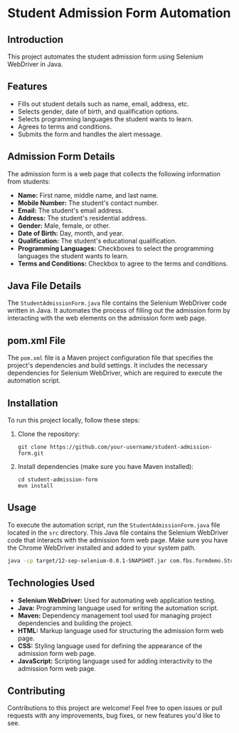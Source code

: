 
# Student Admission Form Automation

## Introduction

This project automates the student admission form using Selenium WebDriver in Java.

## Features

- Fills out student details such as name, email, address, etc.
- Selects gender, date of birth, and qualification options.
- Selects programming languages the student wants to learn.
- Agrees to terms and conditions.
- Submits the form and handles the alert message.


## Admission Form Details

The admission form is a web page that collects the following information from students:

- **Name:** First name, middle name, and last name.
- **Mobile Number:** The student's contact number.
- **Email:** The student's email address.
- **Address:** The student's residential address.
- **Gender:** Male, female, or other.
- **Date of Birth:** Day, month, and year.
- **Qualification:** The student's educational qualification.
- **Programming Languages:** Checkboxes to select the programming languages the student wants to learn.
- **Terms and Conditions:** Checkbox to agree to the terms and conditions.


## Java File Details

The `StudentAdmissionForm.java` file contains the Selenium WebDriver code written in Java. It automates the process of filling out the admission form by interacting with the web elements on the admission form web page.


## pom.xml File

The `pom.xml` file is a Maven project configuration file that specifies the project's dependencies and build settings. It includes the necessary dependencies for Selenium WebDriver, which are required to execute the automation script.


## Installation

To run this project locally, follow these steps:

1. Clone the repository:
   ```
   git clone https://github.com/your-username/student-admission-form.git
   ```
2. Install dependencies (make sure you have Maven installed):
   ```
   cd student-admission-form
   mvn install
   ```

## Usage

To execute the automation script, run the `StudentAdmissionForm.java` file located in the `src` directory. This Java file contains the Selenium WebDriver code that interacts with the admission form web page. Make sure you have the Chrome WebDriver installed and added to your system path.

```bash
java -cp target/12-sep-selenium-0.0.1-SNAPSHOT.jar com.fbs.formdemo.StudentAdmissionForm
```

## Technologies Used

- **Selenium WebDriver:** Used for automating web application testing.
- **Java:** Programming language used for writing the automation script.
- **Maven:** Dependency management tool used for managing project dependencies and building the project.
- **HTML:** Markup language used for structuring the admission form web page.
- **CSS:** Styling language used for defining the appearance of the admission form web page.
- **JavaScript:** Scripting language used for adding interactivity to the admission form web page.


## Contributing

Contributions to this project are welcome! Feel free to open issues or pull requests with any improvements, bug fixes, or new features you'd like to see.

